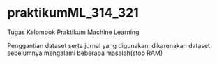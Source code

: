 # praktikumML_314_321
Tugas Kelompok Praktikum Machine Learning

Penggantian dataset serta jurnal yang digunakan. dikarenakan dataset sebelumnya mengalami beberapa masalah(stop RAM)
